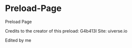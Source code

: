 # Preload-Page

Preload Page

Credits to the creator of this preload: G4b413l 
Site: uiverse.io

Edited by me
